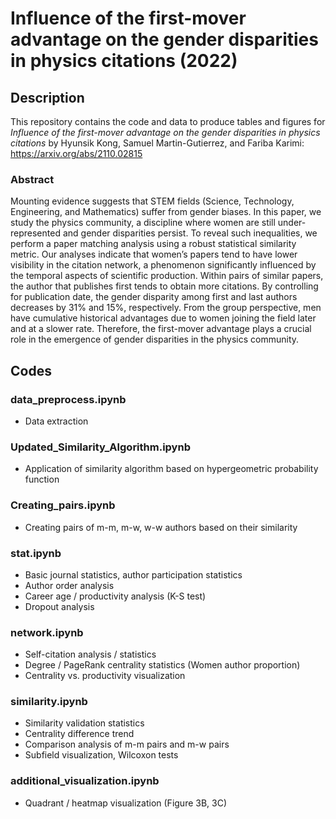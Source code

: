 # Influence of the first-mover advantage on the gender disparities in physics citations (2022)

## Description
This repository contains the code and data to produce tables and figures for *Influence of the first-mover advantage on the gender disparities in physics citations* by Hyunsik Kong, Samuel Martin-Gutierrez, and Fariba Karimi: https://arxiv.org/abs/2110.02815

### Abstract
Mounting evidence suggests that STEM fields (Science, Technology, Engineering, and Mathematics) suffer from gender biases. In this paper, we study the physics community, a discipline where women are still under-represented and gender disparities persist. To reveal such inequalities, we perform a paper matching analysis using a robust statistical similarity metric. Our analyses indicate that women’s papers tend to have lower visibility in the citation network, a phenomenon significantly influenced by the temporal aspects of scientific production. Within pairs of similar papers, the author that publishes first tends to obtain more citations. By controlling for publication date, the gender disparity among first and last authors decreases by 31% and 15%, respectively. From the group perspective, men have cumulative historical advantages due to women joining the field later and at a slower rate. Therefore, the first-mover advantage plays a crucial role in the emergence of gender disparities in the physics community.

## Codes

<!-- ### Data
- result.csv
- paperdata.csv
- primdata.csv
- lastdata.csv
- citationBara.csv
- mfpairs_similarity.csv
- mwpairs_similarity_edited.csv
- mmpairs_similarity.csv
 -->

### data_preprocess.ipynb
- Data extraction

### Updated_Similarity_Algorithm.ipynb
- Application of similarity algorithm based on hypergeometric probability function

### Creating_pairs.ipynb
- Creating pairs of m-m, m-w, w-w authors based on their similarity

### stat.ipynb
- Basic journal statistics, author participation statistics
- Author order analysis
- Career age / productivity analysis (K-S test)
- Dropout analysis

### network.ipynb
- Self-citation analysis / statistics
- Degree / PageRank centrality statistics (Women author proportion)
- Centrality vs. productivity visualization

### similarity.ipynb
- Similarity validation statistics
- Centrality difference trend
- Comparison analysis of m-m pairs and m-w pairs
- Subfield visualization, Wilcoxon tests

### additional_visualization.ipynb
- Quadrant / heatmap visualization (Figure 3B, 3C)
